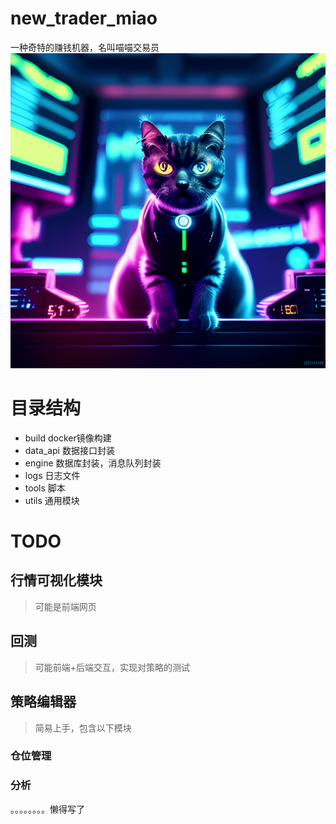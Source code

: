 # new_trader_miao
一种奇特的赚钱机器，名叫喵喵交易员
![miao!](./miao.png)
# 目录结构
- build docker镜像构建
- data_api 数据接口封装
- engine 数据库封装，消息队列封装
- logs 日志文件
- tools 脚本
- utils 通用模块
# TODO
## 行情可视化模块
>可能是前端网页
## 回测
>可能前端+后端交互，实现对策略的测试
## 策略编辑器 
>简易上手，包含以下模块
### 仓位管理
### 分析
。。。。。。。。懒得写了